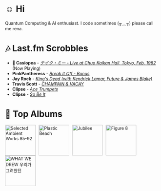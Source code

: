 # ☺︎ Hi



Quantum Computing & AI enthusiast. I code sometimes (╥﹏╥)
please call me rena. 

# 🎶 Last.fm Scrobbles

- **🎵 Casiopea** - *[テイク・ミー - Live at Chuo Kaikan Hall, Tokyo, Feb. 1982](https://www.last.fm/music/Casiopea/_/%E3%83%86%E3%82%A4%E3%82%AF%E3%83%BB%E3%83%9F%E3%83%BC+-+Live+at+Chuo+Kaikan+Hall,+Tokyo,+Feb.+1982)* (Now Playing)
- **PinkPantheress** - *[Break It Off - Bonus](https://www.last.fm/music/PinkPantheress/_/Break+It+Off+-+Bonus)*
- **Jay Rock** - *[King's Dead (with Kendrick Lamar, Future & James Blake)](https://www.last.fm/music/Jay+Rock/_/King%27s+Dead+(with+Kendrick+Lamar,+Future+&+James+Blake))*
- **Travis Scott** - *[CHAMPAIN & VACAY](https://www.last.fm/music/Travis+Scott/_/CHAMPAIN+&+VACAY)*
- **Clipse** - *[Ace Trumpets](https://www.last.fm/music/Clipse/_/Ace+Trumpets)*
- **Clipse** - *[So Be It](https://www.last.fm/music/Clipse/_/So+Be+It)*

# 📀 Top Albums

<a href='https://www.last.fm/music/Aphex+Twin/Selected+Ambient+Works+85-92'><img src='https://lastfm.freetls.fastly.net/i/u/300x300/36307d33d9e5025c8f4564748e17a5f8.jpg' alt='Selected Ambient Works 85-92' title='Aphex Twin - Selected Ambient Works 85-92' width='100' style='margin-right: 10px;'></a><a href='https://www.last.fm/music/Gorillaz/Plastic+Beach'><img src='https://lastfm.freetls.fastly.net/i/u/300x300/ce6e2af584a5480b85b79371b219a92e.png' alt='Plastic Beach' title='Gorillaz - Plastic Beach' width='100' style='margin-right: 10px;'></a><a href='https://www.last.fm/music/Japanese+Breakfast/Jubilee'><img src='https://lastfm.freetls.fastly.net/i/u/300x300/5d93403fbc951b7d31fa80ff826b5180.jpg' alt='Jubilee' title='Japanese Breakfast - Jubilee' width='100' style='margin-right: 10px;'></a><a href='https://www.last.fm/music/Elliott+Smith/Figure+8'><img src='https://lastfm.freetls.fastly.net/i/u/300x300/120386f2880f47dfc71873cda716683c.png' alt='Figure 8' title='Elliott Smith - Figure 8' width='100' style='margin-right: 10px;'></a><a href='https://www.last.fm/music/Yaeji/WHAT+WE+DREW+%EC%9A%B0%EB%A6%AC%EA%B0%80+%EA%B7%B8%EB%A0%A4%EC%99%94%EB%8D%98'><img src='https://lastfm.freetls.fastly.net/i/u/300x300/3c1cec4e104fcb4e4dfc141b13a1f505.jpg' alt='WHAT WE DREW 우리가 그려왔던' title='Yaeji - WHAT WE DREW 우리가 그려왔던' width='100' style='margin-right: 10px;'></a>